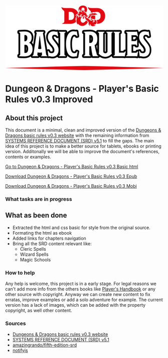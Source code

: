 ![](https://github.com/Narfss/DungeonsAndDragonsBasicRules/raw/master/files/basic-rules_title.png)
# Dungeon & Dragons - Player's Basic Rules v0.3 Improved


## About this project ##
This document is a minimal, clean and improved version of the [Dungeons & Dragons basic rules v0.3 website](http://dnd.wizards.com/products/tabletop/players-basic-rules) with the remaining information from [SYSTEMS REFERENCE DOCUMENT (SRD) v5.1](http://dnd.wizards.com/articles/features/systems-reference-document-srd) to fill the gaps. The main idea of this project is to make a better source for tablets, ebooks or printing version. Additonally we will be able to improve the document's references, contents or examples.

[Go to Dungeon & Dragons - Player's Basic Rules v0.3 Basic html](https://narfss.github.io/DungeonsAndDragonsBasicRules/)

[Download Dungeon & Dragons - Player's Basic Rules v0.3 Epub](https://narfss.github.io/DungeonsAndDragonsBasicRules/DungeonsAndDragonsBasicRules.epub)

[Download Dungeon & Dragons - Player's Basic Rules v0.3 Mobi](https://narfss.github.io/DungeonsAndDragonsBasicRules/DungeonsAndDragonsBasicRules.mobi)

### What tasks are in progress

## What as been done
  - Extracted the html and css basic for style from the original source.
  - Formating the html as ebook
  - Added links for chapters navigation
  - Bring all the SRD content relevant like:
  	- Cleric Spells
  	- Wizard Spells
  	- Magic Schools

### How to help
Any help is welcome, this project is in a early stage.
For legal reasons we can't add more info from the others books like [Player's Handbook](http://dnd.wizards.com/products/tabletop-games/rpg-products/rpg_playershandbook) or any other source with copyright. Anyway we can create new content to fix erratas, improve examples or add a solo adventure for example.
The current version has a lack of images, which can be added with the property copyright, as well other content.

### Sources
- [Dungeons & Dragons basic rules v0.3 website](http://dnd.wizards.com/products/tabletop/players-basic-rules)
- [SYSTEMS REFERENCE DOCUMENT (SRD) v5.1](http://dnd.wizards.com/articles/features/systems-reference-document-srd)
- [amazingrando/fifth-edition-srd](https://github.com/amazingrando/fifth-edition-srd)
- [notifyjs](https://notifyjs.com/)